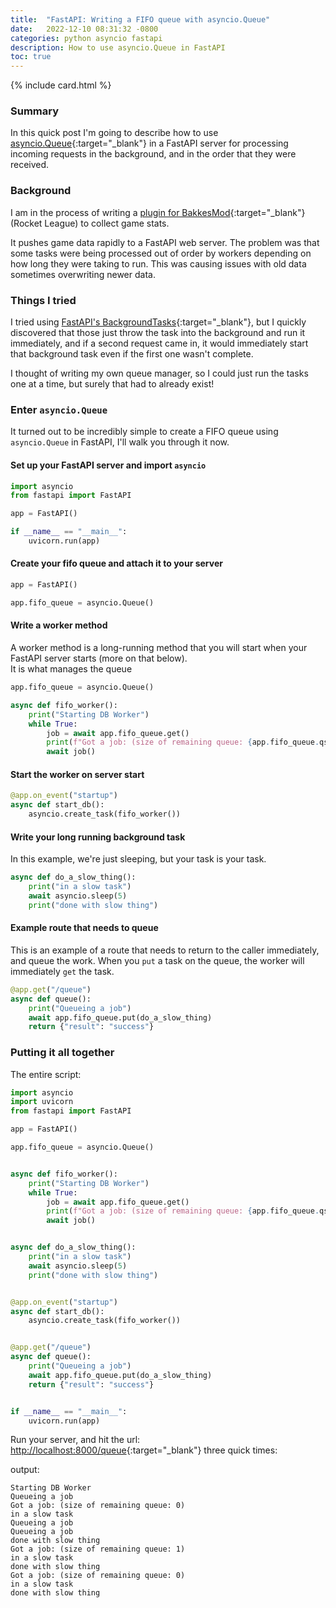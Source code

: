 ```yaml
---
title:  "FastAPI: Writing a FIFO queue with asyncio.Queue"
date:   2022-12-10 08:31:32 -0800
categories: python asyncio fastapi
description: How to use asyncio.Queue in FastAPI
toc: true
---
```

{% include card.html %}
### Summary
In this quick post I'm going to describe how to use [asyncio.Queue](https://docs.python.org/3/library/asyncio-queue.html){:target="_blank"}
in a FastAPI server for processing incoming requests in the background, and in the order that they
were received.

### Background

I am in the process of writing a [plugin for BakkesMod](https://github.com/johnsturgeon/stat-scraper){:target="_blank"}
(Rocket League) to collect game stats.

It pushes game data rapidly to a FastAPI web server.  The problem was that some tasks were being 
processed out of order by workers depending on how long they were taking to run.  This was causing
issues with old data sometimes overwriting newer data.

### Things I tried

I tried using [FastAPI's BackgroundTasks](https://fastapi.tiangolo.com/tutorial/background-tasks/){:target="_blank"},
but I quickly discovered that those just throw the task into the background and run it immediately, and if a second
request came in, it would immediately start that background task even if the first one wasn't complete.

I thought of writing my own queue manager, so I could just run the tasks one at a time, but surely that had
to already exist!

### Enter `asyncio.Queue`

It turned out to be incredibly simple to create a FIFO queue using `asyncio.Queue` in FastAPI, I'll walk you through it now.

#### Set up your FastAPI server and import `asyncio`

```python
import asyncio
from fastapi import FastAPI

app = FastAPI()

if __name__ == "__main__":
    uvicorn.run(app)
```

#### Create your fifo queue and attach it to your server

```python
app = FastAPI()

app.fifo_queue = asyncio.Queue()

```

#### Write a worker method

A worker method is a long-running method that you will start when your FastAPI server starts (more on that below).  
It is what manages the queue

```python
app.fifo_queue = asyncio.Queue()

async def fifo_worker():
    print("Starting DB Worker")
    while True:
        job = await app.fifo_queue.get()
        print(f"Got a job: (size of remaining queue: {app.fifo_queue.qsize()})")
        await job()
```

#### Start the worker on server start

```python
@app.on_event("startup")
async def start_db():
    asyncio.create_task(fifo_worker())

```

#### Write your long running background task
In this example, we're just sleeping, but your task is your task.

```python
async def do_a_slow_thing():
    print("in a slow task")
    await asyncio.sleep(5)
    print("done with slow thing")
```

#### Example route that needs to queue
This is an example of a route that needs to return to the caller immediately, and queue the work.
When you `put` a task on the queue, the worker will immediately `get` the task.

```python
@app.get("/queue")
async def queue():
    print("Queueing a job")
    await app.fifo_queue.put(do_a_slow_thing)
    return {"result": "success"}

```

### Putting it all together
The entire script:

```python
import asyncio
import uvicorn
from fastapi import FastAPI

app = FastAPI()

app.fifo_queue = asyncio.Queue()


async def fifo_worker():
    print("Starting DB Worker")
    while True:
        job = await app.fifo_queue.get()
        print(f"Got a job: (size of remaining queue: {app.fifo_queue.qsize()})")
        await job()


async def do_a_slow_thing():
    print("in a slow task")
    await asyncio.sleep(5)
    print("done with slow thing")


@app.on_event("startup")
async def start_db():
    asyncio.create_task(fifo_worker())


@app.get("/queue")
async def queue():
    print("Queueing a job")
    await app.fifo_queue.put(do_a_slow_thing)
    return {"result": "success"}


if __name__ == "__main__":
    uvicorn.run(app)

```

Run your server, and hit the url: [http://localhost:8000/queue](http://localhost:8000/queue){:target="_blank"} three quick times:

output:

```console  
Starting DB Worker
Queueing a job
Got a job: (size of remaining queue: 0)
in a slow task
Queueing a job
Queueing a job
done with slow thing
Got a job: (size of remaining queue: 1)
in a slow task
done with slow thing
Got a job: (size of remaining queue: 0)
in a slow task
done with slow thing
```